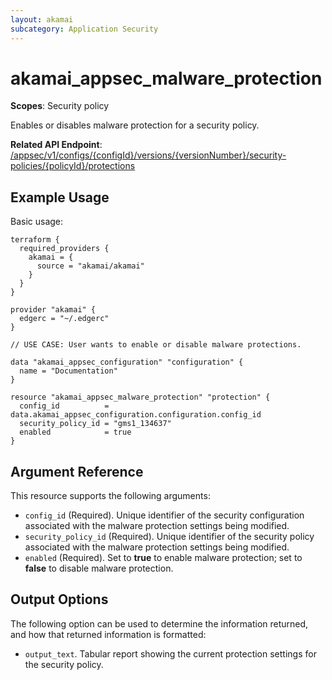 ```yaml
---
layout: akamai
subcategory: Application Security
---
```


# akamai_appsec_malware_protection

**Scopes**: Security policy

Enables or disables malware protection for a security policy.

**Related API Endpoint**: [/appsec/v1/configs/{configId}/versions/{versionNumber}/security-policies/{policyId}/protections](https://techdocs.akamai.com/application-security/reference/put-policy-protections)

## Example Usage

Basic usage:

```
terraform {
  required_providers {
    akamai = {
      source = "akamai/akamai"
    }
  }
}

provider "akamai" {
  edgerc = "~/.edgerc"
}

// USE CASE: User wants to enable or disable malware protections.

data "akamai_appsec_configuration" "configuration" {
  name = "Documentation"
}

resource "akamai_appsec_malware_protection" "protection" {
  config_id          = data.akamai_appsec_configuration.configuration.config_id
  security_policy_id = "gms1_134637"
  enabled            = true
}
```

## Argument Reference

This resource supports the following arguments:

- `config_id` (Required). Unique identifier of the security configuration associated with the malware protection settings being modified.
- `security_policy_id` (Required). Unique identifier of the security policy associated with the malware protection settings being modified.
- `enabled` (Required). Set to **true** to enable malware protection; set to **false** to disable malware protection.

## Output Options

The following option can be used to determine the information returned, and how that returned information is formatted:

- `output_text`. Tabular report showing the current protection settings for the security policy.
